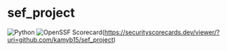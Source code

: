 # sef_project
![Python](https://img.shields.io/badge/python-3670A0?style=for-the-badge&logo=python&logoColor=ffdd54)
![OpenSSF Scorecard](https://api.securityscorecards.dev/projects/github.com/kamyb15/sef_project/badge)(https://securityscorecards.dev/viewer/?uri=github.com/kamyb15/sef_project)
